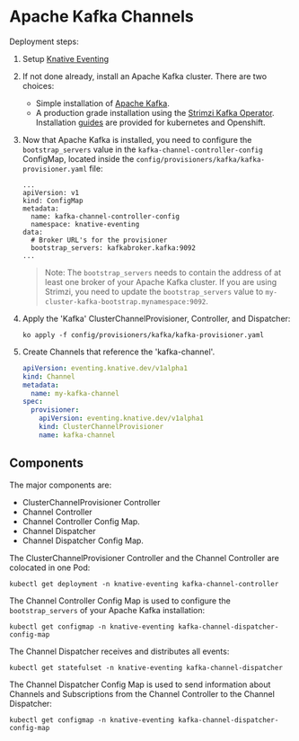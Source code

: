 # Apache Kafka Channels

Deployment steps:
1. Setup [Knative Eventing](../../../DEVELOPMENT.md)
1. If not done already, install an Apache Kafka cluster. There are two choices:
   * Simple installation of [Apache Kafka](broker).
   * A production grade installation using the [Strimzi Kafka Operator](strimzi).
   Installation [guides](http://strimzi.io/quickstarts/) are provided for
   kubernetes and Openshift.

1. Now that Apache Kafka is installed, you need to configure the
`bootstrap_servers` value  in the `kafka-channel-controller-config` ConfigMap,
located inside the `config/provisioners/kafka/kafka-provisioner.yaml` file:
    ```
    ...
    apiVersion: v1
    kind: ConfigMap
    metadata:
      name: kafka-channel-controller-config
      namespace: knative-eventing
    data:
      # Broker URL's for the provisioner
      bootstrap_servers: kafkabroker.kafka:9092
    ...
    ```
    > Note: The `bootstrap_servers` needs to contain the address of at least
    one broker of your Apache Kafka cluster. If you are using Strimzi, you need
    to update the `bootstrap_servers` value to
    `my-cluster-kafka-bootstrap.mynamespace:9092`.
1. Apply the 'Kafka' ClusterChannelProvisioner, Controller, and Dispatcher:
    ```
    ko apply -f config/provisioners/kafka/kafka-provisioner.yaml
    ```
1. Create Channels that reference the 'kafka-channel'.

    ```yaml
    apiVersion: eventing.knative.dev/v1alpha1
    kind: Channel
    metadata:
      name: my-kafka-channel
    spec:
      provisioner:
        apiVersion: eventing.knative.dev/v1alpha1
        kind: ClusterChannelProvisioner
        name: kafka-channel
    ```

## Components

The major components are:
* ClusterChannelProvisioner Controller
* Channel Controller
* Channel Controller Config Map.
* Channel Dispatcher
* Channel Dispatcher Config Map.

The ClusterChannelProvisioner Controller and the Channel Controller are colocated
in one Pod:
```shell
kubectl get deployment -n knative-eventing kafka-channel-controller
```

The Channel Controller Config Map is used to configure the `bootstrap_servers`
of your Apache Kafka installation:
```shell
kubectl get configmap -n knative-eventing kafka-channel-dispatcher-config-map
```

The Channel Dispatcher receives and distributes all events:
```shell
kubectl get statefulset -n knative-eventing kafka-channel-dispatcher
```

The Channel Dispatcher Config Map is used to send information about Channels and
Subscriptions from the Channel Controller to the Channel Dispatcher:
```shell
kubectl get configmap -n knative-eventing kafka-channel-dispatcher-config-map
```
